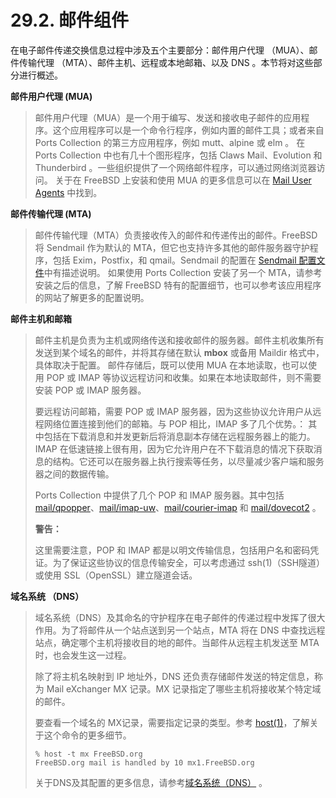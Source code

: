 # 29.2. 邮件组件

在电子邮件传递交换信息过程中涉及五个主要部分：邮件用户代理 （MUA）、邮件传输代理 （MTA）、邮件主机、远程或本地邮箱、以及 DNS 。本节将对这些部分进行概述。

**邮件用户代理 (MUA)**

> 邮件用户代理（MUA）是一个用于编写、发送和接收电子邮件的应用程序。这个应用程序可以是一个命令行程序，例如内置的邮件工具；或者来自 Ports Collection 的第三方应用程序，例如 mutt、alpine 或 elm 。
> 在 Ports Collection 中也有几十个图形程序，包括 Claws Mail、Evolution 和 Thunderbird 。一些组织提供了一个网络邮件程序，可以通过网络浏览器访问。
> 关于在 FreeBSD 上安装和使用 MUA 的更多信息可以在 [Mail User Agents](https://docs.freebsd.org/en/books/handbook/mail/#mail-agents) 中找到。

**邮件传输代理 (MTA)**

> 邮件传输代理（MTA）负责接收传入的邮件和传递传出的邮件。FreeBSD 将 Sendmail 作为默认的 MTA，但它也支持许多其他的邮件服务器守护程序，包括 Exim，Postfix，和 qmail。Sendmail 的配置在 [Sendmail 配置文件](https://docs.freebsd.org/en/books/handbook/mail/#sendmail)中有描述说明。
> 如果使用 Ports Collection 安装了另一个 MTA，请参考安装之后的信息，了解 FreeBSD 特有的配置细节，也可以参考该应用程序的网站了解更多的配置说明。

**邮件主机和邮箱**

> 邮件主机是负责为主机或网络传送和接收邮件的服务器。邮件主机收集所有发送到某个域名的邮件，并将其存储在默认 **mbox** 或备用 Maildir 格式中，具体取决于配置。
> 邮件存储后，既可以使用 MUA 在本地读取，也可以使用 POP 或 IMAP 等协议远程访问和收集。如果在本地读取邮件，则不需要安装 POP 或 IMAP 服务器。
> 
> 要远程访问邮箱，需要 POP 或 IMAP 服务器，因为这些协议允许用户从远程网络位置连接到他们的邮箱。与 POP 相比，IMAP 多了几个优势。：
> 其中包括在下载消息和并发更新后将消息副本存储在远程服务器上的能力。 IMAP 在低速链接上很有用，因为它允许用户在不下载消息的情况下获取消息的结构。它还可以在服务器上执行搜索等任务，以尽量减少客户端和服务器之间的数据传输。
> 
> Ports Collection 中提供了几个 POP 和 IMAP 服务器。其中包括 [mail/qpopper](https://cgit.freebsd.org/ports/tree/mail/qpopper/pkg-descr)、[mail/imap-uw](https://cgit.freebsd.org/ports/tree/mail/imap-uw/pkg-descr)、[mail/courier-imap](https://cgit.freebsd.org/ports/tree/mail/courier-imap/pkg-descr) 和 [mail/dovecot2](https://cgit.freebsd.org/ports/tree/mail/dovecot2/pkg-descr) 。
>
> **警告：**
> 
> 这里需要注意，POP 和 IMAP 都是以明文传输信息，包括用户名和密码凭证。为了保证这些协议的信息传输安全，可以考虑通过 ssh(1)（SSH隧道）或使用 SSL（OpenSSL）建立隧道会话。

**域名系统 （DNS）**

> 域名系统（DNS）及其命名的守护程序在电子邮件的传递过程中发挥了很大作用。为了将邮件从一个站点送到另一个站点，MTA 将在 DNS 中查找远程站点，确定哪个主机将接收目的地的邮件。当邮件从远程主机发送至 MTA 时，也会发生这一过程。
>
> 除了将主机名映射到 IP 地址外，DNS 还负责存储邮件发送的特定信息，称为 Mail eXchanger MX 记录。MX 记录指定了哪些主机将接收某个特定域的邮件。
>
> 要查看一个域名的 MX记录，需要指定记录的类型。参考 [host(1)](https://www.freebsd.org/cgi/man.cgi?query=host&sektion=1&format=html)，了解关于这个命令的更多细节。
>
> ```
> % host -t mx FreeBSD.org
> FreeBSD.org mail is handled by 10 mx1.FreeBSD.org
> ```
> 
> 关于DNS及其配置的更多信息，请参考[域名系统（DNS）](https://docs.freebsd.org/en/books/handbook/network-servers/index.html#network-dns) 。
